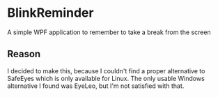 # BlinkReminder
A simple WPF application to remember to take a break from the screen

## Reason
I decided to make this, because I couldn't find a proper alternative to SafeEyes which is only available for Linux. The only usable Windows alternative I found was EyeLeo, but I'm not satisfied with that.
